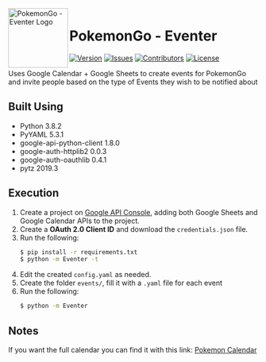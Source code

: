 <img src="https://raw.githubusercontent.com/Macro303/PokemonGo-Eventer/master/logo.png" align="left" width="120" height="120" alt="PokemonGo - Eventer Logo">

# PokemonGo - Eventer
[![Version](https://img.shields.io/github/tag-pre/Macro303/PokemonGo-Eventer.svg?label=version&style=flat-square)](https://github.com/Macro303/PokemonGo-Eventer/releases)
[![Issues](https://img.shields.io/github/issues/Macro303/PokemonGo-Eventer.svg?style=flat-square)](https://github.com/Macro303/PokemonGo-Eventer/issues)
[![Contributors](https://img.shields.io/github/contributors/Macro303/PokemonGo-Eventer.svg?style=flat-square)](https://github.com/Macro303/PokemonGo-Eventer/graphs/contributors)
[![License](https://img.shields.io/github/license/Macro303/PokemonGo-Eventer.svg?style=flat-square)](https://opensource.org/licenses/MIT)

Uses Google Calendar + Google Sheets to create events for PokemonGo and invite people based on the type of Events they wish to be notified about

## Built Using
 - Python 3.8.2
 - PyYAML 5.3.1
 - google-api-python-client 1.8.0
 - google-auth-httplib2 0.0.3
 - google-auth-oauthlib 0.4.1
 - pytz 2019.3

## Execution
1. Create a project on [Google API Console](https://console.developers.google.com/apis/dashboard), adding both Google Sheets and Google Calendar APIs to the project.
2. Create a **OAuth 2.0 Client ID** and download the `credentials.json` file.
3. Run the following:
    ```bash
    $ pip install -r requirements.txt
    $ python -m Eventer -t
    ```
4. Edit the created `config.yaml` as needed.
5. Create the folder `events/`, fill it with a `.yaml` file for each event
6. Run the following:
    ```bash
   $ python -m Eventer
    ```

## Notes
If you want the full calendar you can find it with this link: [Pokemon Calendar](https://calendar.google.com/calendar?cid=MDZqaTEyY2tkZmVtbmFtNjJpb2MwbTZvbDRAZ3JvdXAuY2FsZW5kYXIuZ29vZ2xlLmNvbQ)